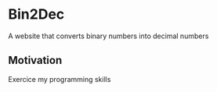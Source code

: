 # Bin2Dec
 A website that converts binary numbers into decimal numbers
 
## Motivation
 Exercice my programming skills

